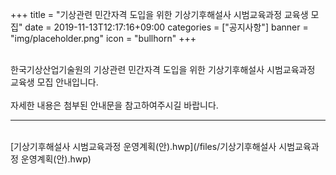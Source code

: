 +++
title = "기상관련 민간자격 도입을 위한 기상기후해설사 시범교육과정 교육생 모집"
date = 2019-11-13T12:17:16+09:00
categories = ["공지사항"]
banner = "img/placeholder.png"
icon = "bullhorn"
+++
<!--more-->

<br>
한국기상산업기술원의 기상관련 민간자격 도입을 위한 기상기후해설사 시범교육과정 교육생 모집 안내입니다.
<br><br>
자세한 내용은 첨부된 안내문을 참고하여주시길 바랍니다.
<br>

--------------------------------------------------------

<br>
[기상기후해설사 시범교육과정 운영계획(안).hwp](/files/기상기후해설사 시범교육과정 운영계획(안).hwp)
<br>
